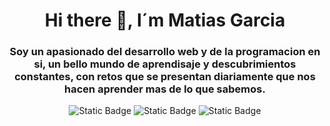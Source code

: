 <div align="center">
  <h1 align="center">Hi there 👋, I´m Matias Garcia</h1>
  <h3 align="center">
    Soy un apasionado del desarrollo web y de la programacion en si, un bello mundo de aprendisaje y descubrimientos constantes, con retos que se presentan diariamente que nos hacen aprender mas de lo que sabemos.
  </h3>
</div>

<div align="center">
<img alt="Static Badge" src="https://img.shields.io/badge/linkedin-0A66C2?style=for-the-badge&logo=linkedin&link=https%3A%2F%2Fwww.linkedin.com%2Fin%2Fmatias-garcia-palacios%2F">
<img alt="Static Badge" src="https://img.shields.io/badge/instagram-E4405F?style=for-the-badge&logo=instagram&labelColor=white&link=https%3A%2F%2Fwww.instagram.com%2Fthe_mati_19%2F">
<img alt="Static Badge" src="https://img.shields.io/badge/superprof-222222?style=for-the-badge&logo=leanpub&link=https%3A%2F%2Fwww.superprof.com.ar%2Festudiante-base-area-del-palomar-como-tecnico-electronico-con-certificado-programacion-web-python-hace-mas.html">
</div>



